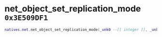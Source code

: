 # net_object_set_replication_mode `0x3E509DF1`

```lua
natives.net.net_object_set_replication_mode(_unk0 --[[ integer ]], _unk1 --[[ integer ]])
```
